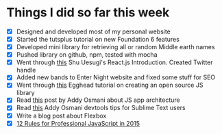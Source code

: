 # Things I did so far this week

- [x] Designed and developed most of my personal website
- [x] Started the tutsplus tutorial on new Foundation 6 features
- [x] Developed mini library for retrieving all or random Middle earth names
- [x] Pushed library on github, npm, tested with mocha
- [x] Went through [this](http://reactfordesigners.com/labs/reactjs-introduction-for-people-who-know-just-enough-jquery-to-get-by/) Shu Uesugi's React.js Introduction. Created Twitter handle
- [x] Added new bands to Enter Night website and fixed some stuff for SEO
- [x] Went through [this](https://egghead.io/lessons/javascript-how-to-write-a-javascript-library-introduction?series=how-to-write-an-open-source-javascript-library) Egghead tutorial on creating an open source JS library
- [x] Read [this](https://medium.com/google-developers/javascript-application-architecture-on-the-road-to-2015-d8125811101b#.m9ps4ipvv) post by Addy Osmani about JS app architecture
- [x] Read [this](https://medium.com/google-developers/devtools-tips-for-sublime-text-users-cdd559ee80f8#.w0u538hsc) Addy Osmani devtools tips for Sublime Text users
- [x] Write a blog post about Flexbox
- [x] [12 Rules for Professional JavaScript in 2015](https://medium.com/@housecor/12-rules-for-professional-javascript-in-2015-f158e7d3f0fc#.xw53g8kf6)